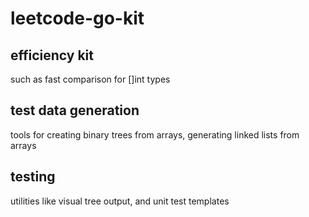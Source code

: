 # leetcode-go-kit
## efficiency kit
such as fast comparison for []int types
## test data generation 
tools for creating binary trees from arrays, generating linked lists from arrays
## testing 
utilities like visual tree output, and unit test templates
